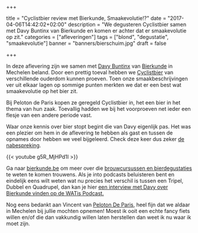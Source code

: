 +++

title = "Cyclistbier review met Bierkunde, Smaakevolutie!?"
date = "2017-04-06T14:42:02+02:00"
description = "We degusteren Cyclistbier samen met Davy Buntinx van Bierkunde en komen er achter dat er smaakevolutie op zit."
categories = ["afleveringen"]
tags = ["blond", "degustatie", "smaakevolutie"]
banner = "banners/bierschuim.jpg"
draft = false

+++

In deze aflevering zijn we samen met [Davy Buntinx](https://twitter.com/dbuntinx) van [Bierkunde](https://www.bierkunde.be/) in Mechelen beland. Door een prettig toeval hebben we [Cyclistbier](http://cyclistbier.be/) van verschillende ouderdom kunnen proeven. Toen onze smaakbeschrijvingen ver uit elkaar lagen op sommige punten merkten we dat er een best wat smaakevolutie op het bier zit.

<!--more-->

Bij Peloton de Paris kopen ze geregeld Cyclistbier in, het een bier in het thema van hun zaak. Toevallig hadden we bij het voorproeven net ieder een flesje van een andere periode vast. 

Waar onze kennis over bier stopt begint die van Davy eigenlijk pas. Het was een plezier om hem in de aflevering te hebben als gast en tussen de opnames door hebben we veel bijgeleerd. Check deze keer dus zeker [de nabespreking](https://youtu.be/g5R_MjHPd1I?t=7m7s).

{{< youtube g5R_MjHPd1I >}}

Ga naar [bierkunde.be](https://www.bierkunde.be/) om meer over die [brouwcursussen en bierdegustaties](https://www.bierkunde.be/) te weten te komen trouwens. Als je into podcasts beluisteren bent en eindelijk eens wilt weten wat nu precies het verschil is tussen een Tripel, Dubbel en Quadrupel, dan kan je hier [een interview met Davy over Bierkunde vinden op de WATis Podcast.](https://watis.net/aflevering-7-zelf-bier-brouwen-enzo/)

Nog eens bedankt aan Vincent van [Peloton De Paris](https://www.pelotondeparis.cc/), heel fijn dat we aldaar in Mechelen bij jullie mochten opnemen! Moest ik ooit een echte fancy fiets willen en/of die dan vakkundig willen laten herstellen dan weet ik nu waar ik moet zijn.